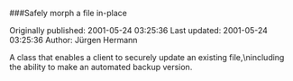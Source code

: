 ###Safely morph a file in-place

Originally published: 2001-05-24 03:25:36
Last updated: 2001-05-24 03:25:36
Author: Jürgen Hermann

A class that enables a client to securely update an existing file,\nincluding the ability to make an automated backup version.